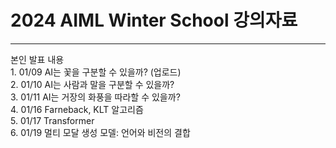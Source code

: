 # 2024 AIML Winter School 강의자료
<hr/>
본인 발표 내용<br/>
1. 01/09 AI는 꽃을 구분할 수 있을까? (업로드)<br/>
2. 01/10 AI는 사람과 말을 구분할 수 있을까?<br/>
3. 01/11 AI는 거장의 화풍을 따라할 수 있을까?<br/>
4. 01/16 Farneback, KLT 알고리즘<br/>
5. 01/17 Transformer<br/>
6. 01/19 멀티 모달 생성 모델: 언어와 비전의 결합<br/>
